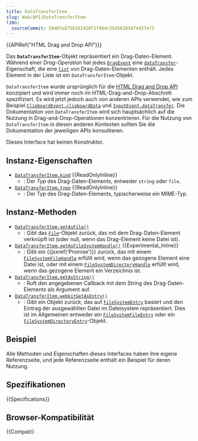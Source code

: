 ```yaml
---
title: DataTransferItem
slug: Web/API/DataTransferItem
l10n:
  sourceCommit: 59d87e8756161420f3f40dc554562858f4427e72
---
```


{{APIRef("HTML Drag and Drop API")}}

Das **`DataTransferItem`**-Objekt repräsentiert ein Drag-Daten-Element. Während einer _Drag-Operation_ hat jedes [`DragEvent`](/de/docs/Web/API/DragEvent) eine [`dataTransfer`](/de/docs/Web/API/DragEvent/dataTransfer)-Eigenschaft, die eine [`list`](/de/docs/Web/API/DataTransferItemList) von Drag-Daten-Elementen enthält. Jedes Element in der Liste ist ein `DataTransferItem`-Objekt.

`DataTransferItem` wurde ursprünglich für die [HTML Drag and Drop API](/de/docs/Web/API/HTML_Drag_and_Drop_API) konzipiert und wird immer noch im HTML-Drag-and-Drop-Abschnitt spezifiziert. Es wird jetzt jedoch auch von anderen APIs verwendet, wie zum Beispiel [`ClipboardEvent.clipboardData`](/de/docs/Web/API/ClipboardEvent/clipboardData) und [`InputEvent.dataTransfer`](/de/docs/Web/API/InputEvent/dataTransfer). Die Dokumentation von `DataTransferItem` wird sich hauptsächlich auf die Nutzung in Drag-and-Drop-Operationen konzentrieren. Für die Nutzung von `DataTransferItem` in diesen anderen Kontexten sollten Sie die Dokumentation der jeweiligen APIs konsultieren.

Dieses Interface hat keinen Konstruktor.

## Instanz-Eigenschaften

- [`DataTransferItem.kind`](/de/docs/Web/API/DataTransferItem/kind) {{ReadOnlyInline}}
  - : Der _Typ_ des Drag-Daten-Elements, entweder `string` oder `file`.
- [`DataTransferItem.type`](/de/docs/Web/API/DataTransferItem/type) {{ReadOnlyInline}}
  - : Der Typ des Drag-Daten-Elements, typischerweise ein MIME-Typ.

## Instanz-Methoden

- [`DataTransferItem.getAsFile()`](/de/docs/Web/API/DataTransferItem/getAsFile)
  - : Gibt das [`File`](/de/docs/Web/API/File)-Objekt zurück, das mit dem Drag-Daten-Element verknüpft ist (oder null, wenn das Drag-Element keine Datei ist).
- [`DataTransferItem.getAsFileSystemHandle()`](/de/docs/Web/API/DataTransferItem/getAsFileSystemHandle) {{Experimental_Inline}}
  - : Gibt ein {{jsxref('Promise')}} zurück, das mit einem [`FileSystemFileHandle`](/de/docs/Web/API/FileSystemFileHandle) erfüllt wird, wenn das gezogene Element eine Datei ist, oder mit einem [`FileSystemDirectoryHandle`](/de/docs/Web/API/FileSystemDirectoryHandle) erfüllt wird, wenn das gezogene Element ein Verzeichnis ist.
- [`DataTransferItem.getAsString()`](/de/docs/Web/API/DataTransferItem/getAsString)
  - : Ruft den angegebenen Callback mit dem String des Drag-Daten-Elements als Argument auf.
- [`DataTransferItem.webkitGetAsEntry()`](/de/docs/Web/API/DataTransferItem/webkitGetAsEntry)
  - : Gibt ein Objekt zurück, das auf [`FileSystemEntry`](/de/docs/Web/API/FileSystemEntry) basiert und den Eintrag der ausgewählten Datei im Dateisystem repräsentiert. Dies ist im Allgemeinen entweder ein [`FileSystemFileEntry`](/de/docs/Web/API/FileSystemFileEntry) oder ein [`FileSystemDirectoryEntry`](/de/docs/Web/API/FileSystemDirectoryEntry)-Objekt.

## Beispiel

Alle Methoden und Eigenschaften dieses Interfaces haben ihre eigene Referenzseite, und jede Referenzseite enthält ein Beispiel für deren Nutzung.

## Spezifikationen

{{Specifications}}

## Browser-Kompatibilität

{{Compat}}

